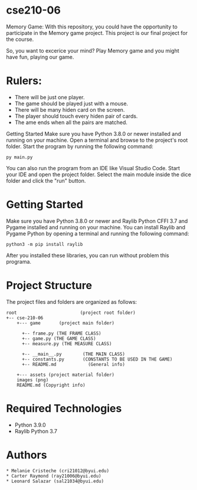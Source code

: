 # cse210-06
Memory Game: With this repository, you could have the opportunity to participate in the Memory game project. This project is our final project for the course.

So, you want to excerice your mind? Play Memory game and you might have fun, playing our game. 

# Rulers:
- There will be just one player.
- The game should be played just with a mouse.
- There will be many hiden card on the screen.
- The player should touch every hiden pair of cards.
- The ame ends when all the pairs are matched.


Getting Started Make sure you have Python 3.8.0 or newer installed and running on your machine. Open a terminal and browse to the project's root folder. Start the program by running the following command:
```
py main.py
``` 
You can also run the program from an IDE like Visual Studio Code. Start your IDE and open the project folder. Select the main module inside the dice folder and click the "run" button.

# Getting Started
Make sure you have Python 3.8.0 or newer and Raylib Python CFFI 3.7 and Pygame installed and running on your machine. You can install Raylib and Pygame Python by opening a terminal and running the following command:

```
python3 -m pip install raylib

```
After you installed these libraries, you can run without problem this programa.

# Project Structure

The project files and folders are organized as follows:

```
root                        (project root folder)
+-- cse-210-06                     
    +--- game	    (project main folder)	

      +-- frame.py (THE FRAME CLASS)
      +-- game.py (THE GAME CLASS)
      +-- measure.py (THE MEASURE CLASS)

      +-- __main__.py        (THE MAIN CLASS)
      +-- constants.py       (CONSTANTS TO BE USED IN THE GAME)
	  +-- README.md            (General info)

    +--- assets (project material folder)
	images (png)
	README.md (Copyright info)

```

# Required Technologies
* Python 3.9.0
* Raylib Python 3.7

# Authors

```
* Melanie Cristeche (cri21012@byui.edu)
* Carter Raymond (ray21006@byui.edu)
* Leonard Salazar (sal21034@byui.edu)
```